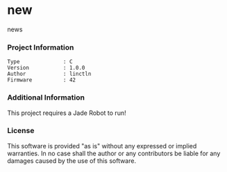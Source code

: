 new
================

news

### Project Information
```
Type              : C
Version           : 1.0.0
Author            : linctln
Firmware          : 42
```

### Additional Information
This project requires a Jade Robot to run!

### License
This software is provided "as is" without any expressed or implied warranties.  In no case shall the author or any contributors be liable for any damages caused by the use of this software.

